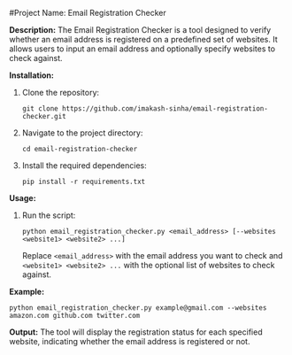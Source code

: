 #Project Name: Email Registration Checker

**Description:**
The Email Registration Checker is a tool designed to verify whether an email address is registered on a predefined set of websites. It allows users to input an email address and optionally specify websites to check against.

**Installation:**
1. Clone the repository:
   ```
   git clone https://github.com/imakash-sinha/email-registration-checker.git
   ```

2. Navigate to the project directory:
   ```
   cd email-registration-checker
   ```

3. Install the required dependencies:
   ```
   pip install -r requirements.txt
   ```

**Usage:**
1. Run the script:
   ```
   python email_registration_checker.py <email_address> [--websites <website1> <website2> ...]
   ```

   Replace `<email_address>` with the email address you want to check and `<website1> <website2> ...` with the optional list of websites to check against.

**Example:**
```
python email_registration_checker.py example@gmail.com --websites amazon.com github.com twitter.com
```

**Output:**
The tool will display the registration status for each specified website, indicating whether the email address is registered or not.


